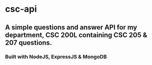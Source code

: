 # csc-api
## A simple questions and answer API for my department, CSC 200L containing CSC 205 & 207 questions.

### Built with NodeJS, ExpressJS & MongoDB
